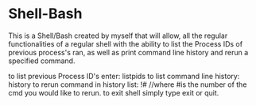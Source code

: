 # Shell-Bash
This is a Shell/Bash created by myself that will allow, all the regular functionalities of a regular shell with the ability to list the Process IDs
of previous process's ran, as well as print command line history and rerun a specified command. 

to list previous Process ID's enter: listpids
to list command line history: history
to rerun command in history list: !#  //where #is the number of the cmd you would like to rerun. 
to exit shell simply type exit or quit.
